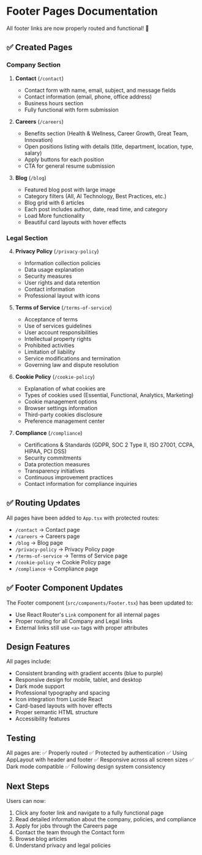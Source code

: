 # Footer Pages Documentation

All footer links are now properly routed and functional! 🎉

## ✅ Created Pages

### Company Section

1. **Contact** (`/contact`)
   - Contact form with name, email, subject, and message fields
   - Contact information (email, phone, office address)
   - Business hours section
   - Fully functional with form submission

2. **Careers** (`/careers`)
   - Benefits section (Health & Wellness, Career Growth, Great Team, Innovation)
   - Open positions listing with details (title, department, location, type, salary)
   - Apply buttons for each position
   - CTA for general resume submission

3. **Blog** (`/blog`)
   - Featured blog post with large image
   - Category filters (All, AI Technology, Best Practices, etc.)
   - Blog grid with 6 articles
   - Each post includes author, date, read time, and category
   - Load More functionality
   - Beautiful card layouts with hover effects

### Legal Section

4. **Privacy Policy** (`/privacy-policy`)
   - Information collection policies
   - Data usage explanation
   - Security measures
   - User rights and data retention
   - Contact information
   - Professional layout with icons

5. **Terms of Service** (`/terms-of-service`)
   - Acceptance of terms
   - Use of services guidelines
   - User account responsibilities
   - Intellectual property rights
   - Prohibited activities
   - Limitation of liability
   - Service modifications and termination
   - Governing law and dispute resolution

6. **Cookie Policy** (`/cookie-policy`)
   - Explanation of what cookies are
   - Types of cookies used (Essential, Functional, Analytics, Marketing)
   - Cookie management options
   - Browser settings information
   - Third-party cookies disclosure
   - Preference management center

7. **Compliance** (`/compliance`)
   - Certifications & Standards (GDPR, SOC 2 Type II, ISO 27001, CCPA, HIPAA, PCI DSS)
   - Security commitments
   - Data protection measures
   - Transparency initiatives
   - Continuous improvement practices
   - Contact information for compliance inquiries

## ✅ Routing Updates

All pages have been added to `App.tsx` with protected routes:
- `/contact` → Contact page
- `/careers` → Careers page
- `/blog` → Blog page
- `/privacy-policy` → Privacy Policy page
- `/terms-of-service` → Terms of Service page
- `/cookie-policy` → Cookie Policy page
- `/compliance` → Compliance page

## ✅ Footer Component Updates

The Footer component (`src/components/Footer.tsx`) has been updated to:
- Use React Router's `Link` component for all internal pages
- Proper routing for all Company and Legal links
- External links still use `<a>` tags with proper attributes

## Design Features

All pages include:
- Consistent branding with gradient accents (blue to purple)
- Responsive design for mobile, tablet, and desktop
- Dark mode support
- Professional typography and spacing
- Icon integration from Lucide React
- Card-based layouts with hover effects
- Proper semantic HTML structure
- Accessibility features

## Testing

All pages are:
✅ Properly routed
✅ Protected by authentication
✅ Using AppLayout with header and footer
✅ Responsive across all screen sizes
✅ Dark mode compatible
✅ Following design system consistency

## Next Steps

Users can now:
1. Click any footer link and navigate to a fully functional page
2. Read detailed information about the company, policies, and compliance
3. Apply for jobs through the Careers page
4. Contact the team through the Contact form
5. Browse blog articles
6. Understand privacy and legal policies
